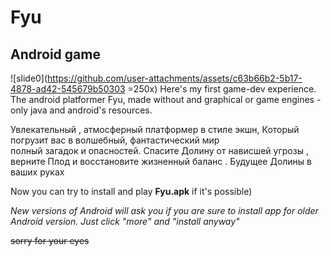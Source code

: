 # Fyu
## Android game
![slide0](https://github.com/user-attachments/assets/c63b66b2-5b17-4878-ad42-545679b50303 =250x)
Here's my first game-dev experience. The android platformer Fyu, made without and graphical or game engines - only java and android's resources. 

Увлекательный ,   атмосферный  платформер   в стиле   экшн,
Который   погрузит   вас   в   волшебный,  фантастический   мир      
полный   загадок   и  опасностей.
Спасите  Долину   от   нависшей угрозы ,    верните   Плод   и  восстановите   жизненный     баланс .
Будущее  Долины  в  ваших  руках

Now you can try to install and play **Fyu.apk** if it's possible)

*New versions of Android will ask you if you are sure to install app for older Android version. Just click "more" and "install anyway"*

~~sorry for your eyes~~

